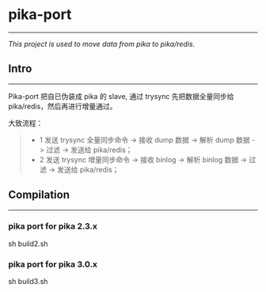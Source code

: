 # pika-port
---
*This project is used to move data from pika to pika/redis.*


## Intro
---

Pika-port 把自已伪装成 pika 的 slave, 通过 trysync 先把数据全量同步给 pika/redis，然后再进行增量通过。

大致流程：

>- 1 发送 trysync 全量同步命令 -> 接收 dump 数据 -> 解析 dump 数据 -> 过滤 -> 发送给 pika/redis；
>- 2 发送 trysync 增量同步命令 -> 接收 binlog -> 解析 binlog 数据 -> 过滤 -> 发送给 pika/redis；

## Compilation
---

### pika port for pika 2.3.x
sh build2.sh


### pika port for pika 3.0.x
sh build3.sh
